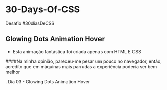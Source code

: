# 30-Days-Of-CSS
Desafio #30diasDeCSS

## Glowing Dots Animation Hover

 - Esta animação fantástica foi criada apenas com HTML E CSS

  ####Na minha opinião, pareceu-me pesar um pouco no navegador, então, acredito que em máquinas mais parrudas a experiência poderia ser bem melhor

 . Dia 03 - Glowing Dots Animation Hover